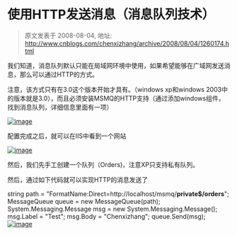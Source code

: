 # 使用HTTP发送消息（消息队列技术） 
> 原文发表于 2008-08-04, 地址: http://www.cnblogs.com/chenxizhang/archive/2008/08/04/1260174.html 


我们知道，消息队列默认只能在局域网环境中使用，如果希望能够在广域网发送消息，那么可以通过HTTP的方式。

 注意，该方式只有在3.0这个版本开始才具有。（windows xp和windows 2003中的版本就是3.0），而且必须安装MSMQ的HTTP支持（通过添加windows组件，找到消息队列，详细信息里面有一项）

 [![image](http://www.cnblogs.com/images/cnblogs_com/chenxizhang/WindowsLiveWriter/HTTP_DB9A/image_thumb.png)](http://www.cnblogs.com/images/cnblogs_com/chenxizhang/WindowsLiveWriter/HTTP_DB9A/image_2.png) 

 配置完成之后，就可以在IIS中看到一个网站

 [![image](http://www.cnblogs.com/images/cnblogs_com/chenxizhang/WindowsLiveWriter/HTTP_DB9A/image_thumb_1.png)](http://www.cnblogs.com/images/cnblogs_com/chenxizhang/WindowsLiveWriter/HTTP_DB9A/image_4.png) 

 然后，我们先手工创建一个队列（Orders)，注意XP只支持私有队列。

 然后，通过如下代码就可以实现HTTP的消息发送了

 string path = "FormatName:Direct=http://localhost/msmq/**private$/orders**"; MessageQueue queue = new MessageQueue(path); System.Messaging.Message msg = new System.Messaging.Message(); msg.Label = "Test"; msg.Body = "Chenxizhang"; queue.Send(msg); [![image](http://www.cnblogs.com/images/cnblogs_com/chenxizhang/WindowsLiveWriter/HTTP_DB9A/image_thumb_2.png)](http://www.cnblogs.com/images/cnblogs_com/chenxizhang/WindowsLiveWriter/HTTP_DB9A/image_6.png)













